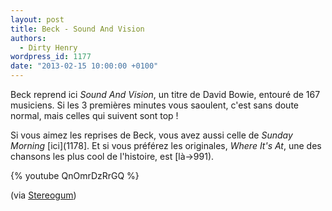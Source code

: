 ```yaml
---
layout: post
title: Beck - Sound And Vision
authors:
  - Dirty Henry
wordpress_id: 1177
date: "2013-02-15 10:00:00 +0100"
---
```


Beck reprend ici _Sound And Vision_, un titre de David Bowie, entouré de 167
musiciens. Si les 3 premières minutes vous saoulent, c'est sans doute normal,
mais celles qui suivent sont top !

Si vous aimez les reprises de Beck, vous avez aussi celle de _Sunday Morning_
[ici](1178]. Et si vous préférez les originales, _Where It's At_, une des
chansons les plus cool de l'histoire, est [là->991).

{% youtube QnOmrDzRrGQ %}

(via
[Stereogum](http://stereogum.com/1257281/watch-beck-cover-bowies-%E2%80%9Csound-and-vision%E2%80%9D-with-a-167-piece-orchestra/franchises/commercial-appeal/))
